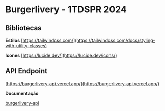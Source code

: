 # Burgerlivery - 1TDSPR 2024

## Bibliotecas

**Estilos**
[https://tailwindcss.com/](https://tailwindcss.com/docs/styling-with-utility-classes)

**Icones** 
[https://lucide.dev/](https://lucide.dev/icons/)


## API Endpoint 

[https://burgerlivery-api.vercel.app/](https://burgerlivery-api.vercel.app/)

**Documentação**

[burgerlivery-api](https://github.com/ubirajarapelli/burgerlivery-api/blob/main/README.md)

